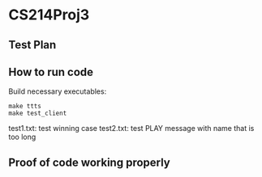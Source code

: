 # CS214Proj3

## Test Plan

## How to run code

Build necessary executables:
```
make ttts
make test_client
```

test1.txt: test winning case
test2.txt: test PLAY message with name that is too long

## Proof of code working properly
